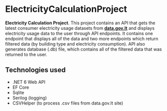 # ElectricityCalculationProject

**Electricity Calculation Project**. This project contains an API that gets the latest consumer electricity usage datasets from [**data.gov.lt**](https://data.gov.lt/dataset/siame-duomenu-rinkinyje-pateikiami-atsitiktinai-parinktu-1000-buitiniu-vartotoju-automatizuotos-apskaitos-elektriniu-valandiniai-duomenys/) and displays electricity usage data to the user through API endpoints. It contains one endpoint that displays all of the data and two more endpoints which return filtered data (by building type and electricity consumption). API also generates database (.db) file, which contains all of the filtered data  that was returned to the user.

## Technologies used
* .NET 6 Web API
* EF Core
* Sqlite
* Serilog (logging)
* CSVHelper (to process .csv files from data.gov.lt site)

